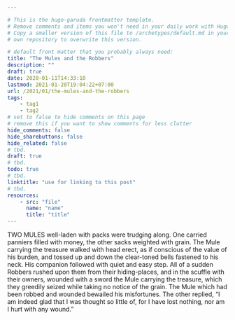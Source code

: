```yaml
---

# This is the hugo-garuda frontmatter template.
# Remove comments and items you won't need in your daily work with Hugo.
# Copy a smaller version of this file to /archetypes/default.md in your
# own repository to overwrite this version.

# default front matter that you probably always need:
title: "The Mules and the Robbers"
description: ""
draft: true
date: 2020-01-11T14:33:10
lastmod: 2021-01-20T19:04:22+07:00
url: /2021/01/the-mules-and-the-robbers
tags:
    - tag1
    - tag2
# set to false to hide comments on this page
# remove this if you want to show comments for less clutter
hide_comments: false
hide_sharebuttons: false
hide_related: false
# tbd.
draft: true
# tbd.
todo: true
# tbd.
linktitle: "use for linking to this post"
# tbd.
resources:
    - src: "file"
      name: "name"
      title: "title"
---
```

TWO MULES well-laden with packs were trudging along. One carried panniers filled with money, the other sacks weighted with grain. The Mule carrying the treasure walked with head erect, as if conscious of the value of his burden, and tossed up and down the clear-toned bells fastened to his neck. His companion followed with quiet and easy step. All of a sudden Robbers rushed upon them from their hiding-places, and in the scuffle with their owners, wounded with a sword the Mule carrying the treasure, which they greedily seized while taking no notice of the grain. The Mule which had been robbed and wounded bewailed his misfortunes. The other replied, “I am indeed glad that I was thought so little of, for I have lost nothing, nor am I hurt with any wound.”


